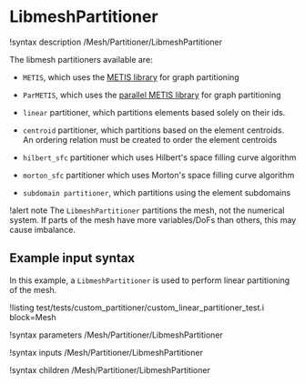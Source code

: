 # LibmeshPartitioner

!syntax description /Mesh/Partitioner/LibmeshPartitioner

The libmesh partitioners available are:

- `METIS`, which uses the [METIS library](http://glaros.dtc.umn.edu/gkhome/metis/metis/overview) for graph partitioning

- `ParMETIS`, which uses the [parallel METIS library](http://glaros.dtc.umn.edu/gkhome/metis/parmetis/overview) for graph partitioning

- `linear` partitioner, which partitions elements based solely on their ids.

- `centroid` partitioner, which partitions based on the element centroids.
  An ordering relation must be created to order the element centroids

- `hilbert_sfc` partitioner which uses Hilbert's space filling curve algorithm

- `morton_sfc` partitioner which uses Morton's space filling curve algorithm

- `subdomain partitioner`, which partitions using the element subdomains


!alert note
The `LibmeshPartitioner` partitions the mesh, not the numerical system. If parts of the mesh
have more variables/DoFs than others, this may cause imbalance.

## Example input syntax

In this example, a `LibmeshPartitioner` is used to perform linear partitioning of the mesh.

!listing test/tests/custom_partitioner/custom_linear_partitioner_test.i block=Mesh

!syntax parameters /Mesh/Partitioner/LibmeshPartitioner

!syntax inputs /Mesh/Partitioner/LibmeshPartitioner

!syntax children /Mesh/Partitioner/LibmeshPartitioner
